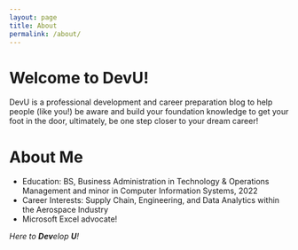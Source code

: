 ```yaml
---
layout: page
title: About
permalink: /about/
---
```

# Welcome to DevU!

DevU is a professional development and career preparation blog to help people (like you!) be aware and build your foundation knowledge to get your foot in the door, ultimately, be one step closer to your dream career!

# About Me

* Education: BS, Business Administration in Technology & Operations Management and minor in Computer Information Systems, 2022
* Career Interests: Supply Chain, Engineering, and Data Analytics within the Aerospace Industry
* Microsoft Excel advocate!

*Here to **Dev**elop **U**!*
